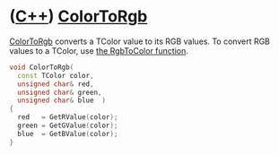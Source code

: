 # ([C++](Cpp.md)) [ColorToRgb](CppColorToRgb.md)

[ColorToRgb](CppColorToRgb.md) converts a TColor value to its RGB
values. To convert RGB values to a TColor, use [the RgbToColor
function](CppRgbToColor.md).

```c++
void ColorToRgb(
  const TColor color,
  unsigned char& red,
  unsigned char& green,
  unsigned char& blue  )
{
  red   = GetRValue(color);
  green = GetGValue(color);
  blue  = GetBValue(color);
}
```
